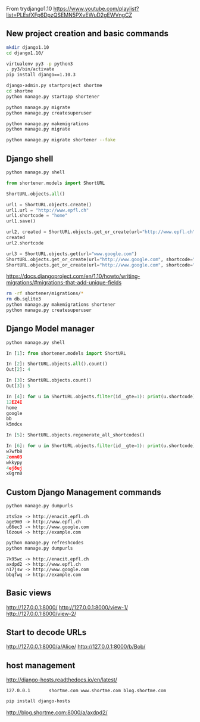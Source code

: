 From trydjango1.10 https://www.youtube.com/playlist?list=PLEsfXFp6DpzQSEMN5PXvEWuD2gEWVngCZ


## New project creation and basic commands

~~~ bash
mkdir django1.10
cd django1.10/

virtualenv py3 -p python3
. py3/bin/activate
pip install django==1.10.3

django-admin.py startproject shortme
cd shortme
python manage.py startapp shortener

python manage.py migrate
python manage.py createsuperuser

python manage.py makemigrations
python manage.py migrate

python manage.py migrate shortener --fake
~~~


## Django shell

~~~ bash
python manage.py shell
~~~

~~~ python
from shortener.models import ShortURL

ShortURL.objects.all()

url1 = ShortURL.objects.create()
url1.url = "http://www.epfl.ch"
url1.shortcode = "home"
url1.save()

url2, created = ShortURL.objects.get_or_create(url="http://www.epfl.ch")
created
url2.shortcode

url3 = ShortURL.objects.get(url="www.google.com")
ShortURL.objects.get_or_create(url="http://www.google.com", shortcode="google")
ShortURL.objects.get_or_create(url="http://www.google.com", shortcode="google")
~~~

https://docs.djangoproject.com/en/1.10/howto/writing-migrations/#migrations-that-add-unique-fields

~~~ bash
rm -rf shortener/migrations/*
rm db.sqlite3
python manage.py makemigrations shortener
python manage.py createsuperuser
~~~


## Django Model manager

~~~ bash
python manage.py shell
~~~

~~~ python
In [1]: from shortener.models import ShortURL

In [2]: ShortURL.objects.all().count()
Out[2]: 4

In [3]: ShortURL.objects.count()
Out[3]: 5

In [4]: for u in ShortURL.objects.filter(id__gte=1): print(u.shortcode)
12EZ4I
home
google
bb
k5mdcx

In [5]: ShortURL.objects.regenerate_all_shortcodes()

In [6]: for u in ShortURL.objects.filter(id__gte=1): print(u.shortcode)
w7wfb8
2omn03
wkkypy
4ej8uj
x0grn0
~~~


## Custom Django Management commands

~~~ bash
python manage.py dumpurls
~~~

~~~ out
zts5ze -> http://enacit.epfl.ch
age9m9 -> http://www.epfl.ch
u66ec3 -> http://www.google.com
l6zou4 -> http://example.com
~~~

~~~ bash
python manage.py refreshcodes
python manage.py dumpurls
~~~

~~~ out
7k95wc -> http://enacit.epfl.ch
axdpd2 -> http://www.epfl.ch
n17jsw -> http://www.google.com
bbqfwq -> http://example.com
~~~


## Basic views

http://127.0.0.1:8000/
http://127.0.0.1:8000/view-1/
http://127.0.0.1:8000/view-2/


## Start to decode URLs

http://127.0.0.1:8000/a/Alice/
http://127.0.0.1:8000/b/Bob/


## host management

http://django-hosts.readthedocs.io/en/latest/

~~~ snip /etc/hosts
127.0.0.1       shortme.com www.shortme.com blog.shortme.com
~~~

~~~ bash
pip install django-hosts
~~~

http://blog.shortme.com:8000/a/axdpd2/
